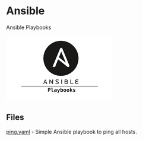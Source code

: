 # Ansible
Ansible Playbooks

![Alt text](img/Ansible.png?raw=true "Title")

## Files

[ping.yaml](ping.yaml) - Simple Ansible playbook to ping all hosts. 
